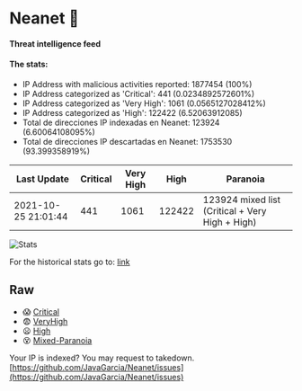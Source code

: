 # Neanet :hocho:
#### Threat intelligence feed
#### The stats:

- IP Address with malicious activities reported: 1877454 (100%)
- IP Address categorized as 'Critical':  441 (0.0234892572601%)
- IP Address categorized as 'Very High':  1061 (0.0565127028412%)
- IP Address categorized as 'High':  122422 (6.52063912085)
- Total de direcciones IP indexadas en Neanet:  123924 (6.60064108095%)
- Total de direcciones IP descartadas en Neanet:  1753530 (93.399358919%)

| Last Update | Critical | Very High | High | Paranoia |
| --- | --- | --- | --- | --- |
| 2021-10-25 21:01:44 | 441 | 1061 | 122422 | 123924 mixed list (Critical + Very High + High)|

![Stats](https://docs.google.com/spreadsheets/d/e/2PACX-1vSnaNMIXVabIpDJjufMlzH7poXnshF3mgd8Is1g9ytUEzVsP5my4Trn8f-xkoLLQ38xpL3HtmUexLo6/pubchart?oid=501124687&format=image)

For the historical stats go to: [link](/stats.csv)
## Raw
- :scream: [Critical](https://raw.githubusercontent.com/JavaGarcia/Neanet/master/blacklists/neanet_critical.txt)
- :fearful: [VeryHigh](https://raw.githubusercontent.com/JavaGarcia/Neanet/master/blacklists/neanet_veryHigh.txtt)
- :frowning: [High](https://raw.githubusercontent.com/JavaGarcia/Neanet/master/blacklists/neanet_high.txt)
- :dizzy_face: [Mixed-Paranoia](https://raw.githubusercontent.com/JavaGarcia/Neanet/master/blacklists/neanet_all.txt)


Your IP is indexed? You may request to takedown. [https://github.com/JavaGarcia/Neanet/issues](https://github.com/JavaGarcia/Neanet/issues)

















































































































































































































































































































































































































































































































































































































































































































































































































































































































































































































































































































































































































































































































































































































































































































































































































































































































































































































































































































































































































































































































































































































































































































































































































































































































































































































































































































































































































































































































































































































































































































































































































































































































































































































































































































































































































































































































































































































































































































































































































































































































































































































































































































































































































































































































































































































































































































































































































































































































































































































































































































































































































































































































































































































































































































































































































































































































































































































































































































































































































































































































































































































































































































































































































































































































































































































































































































































































































































































































































































































































































































































































































































































































































































































































































































































































































































































































































































































































































































































































































































































































































































































































































































































































































































































































































































































































































































































































































































































































































































































































































































































































































































































































































































































































































































































































































































































































































































































































































